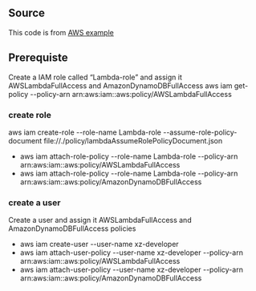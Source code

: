 ## Source
This code is from [AWS example](https://github.com/aws-samples/aws-serverless-crud-sample)

## Prerequiste
Create a IAM role called “Lambda-role” and assign it AWSLambdaFullAccess and AmazonDynamoDBFullAccess
aws iam get-policy --policy-arn arn:aws:iam::aws:policy/AWSLambdaFullAccess

### create role
aws iam create-role --role-name Lambda-role --assume-role-policy-document file://./policy/lambdaAssumeRolePolicyDocument.json

- aws iam attach-role-policy --role-name Lambda-role --policy-arn arn:aws:iam::aws:policy/AWSLambdaFullAccess 
- aws iam attach-role-policy --role-name Lambda-role --policy-arn arn:aws:iam::aws:policy/AmazonDynamoDBFullAccess

### create a user
Create a user and assign it AWSLambdaFullAccess and AmazonDynamoDBFullAccess policies
- aws iam create-user --user-name xz-developer
- aws iam attach-user-policy --user-name xz-developer --policy-arn arn:aws:iam::aws:policy/AWSLambdaFullAccess 
- aws iam attach-user-policy --user-name xz-developer --policy-arn arn:aws:iam::aws:policy/AmazonDynamoDBFullAccess 

